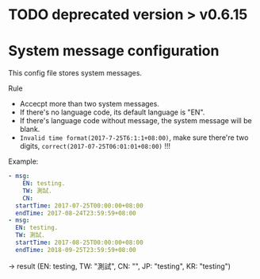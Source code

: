 # TODO deprecated version > v0.6.15
# System message configuration

This config file stores system messages.

Rule
- Accecpt more than two system messages.
- If there's no language code, its default language is "EN".
- If there's language code without message, the system message will be blank.
- `Invalid time format(2017-7-25T6:1:1+08:00)`, make sure there're two digits, `correct(2017-07-25T06:01:01+08:00)` !!!

Example:
```yaml
- msg:
    EN: testing.
    TW: 測試.
    CN: 
  startTime: 2017-07-25T00:00:00+08:00
  endTime: 2017-08-24T23:59:59+08:00
- msg:
  EN: testing.
  TW: 測試.
  startTime: 2017-08-25T00:00:00+08:00
  endTime: 2018-09-25T23:59:59+08:00
```
-> result (EN: testing, TW: "測試", CN: "", JP: "testing", KR: "testing")
